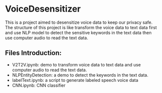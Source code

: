 # VoiceDesensitizer

This is a project aimed to desensitize voice data to keep our privacy safe. The structure of this project is like transform the voice data to text data first and use NLP model to detect the sensitive keywords in the text data then use computer audio to read the text data.

## Files Introduction:
- V2T2V.ipynb: demo to transform voice data to text data and use computer audio to read the text data.
- NLPEntityDetection: a demo to detect the keywords in the text data.
- labelText.ipynb: a script to generate labeled speech voice data
- CNN.ipynb: CNN classifier

